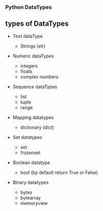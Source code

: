 ### Python DataTypes

## types of DataTypes
 - Text dataType
    - Strings (str)

- Numeric dataTypes
    - integers
    - floats
    - complex numbers

- Sequence dataTypes
    - list 
    - tuple
    - range

- Mapping datatypes
    - dictionary (dict)

- Set datatypes
    - set
    - frozenset

- Boolean datatype
    - bool (by default return True or False)

- Binary datatypes
    - bytes
    - bytearray
    - memoryview
